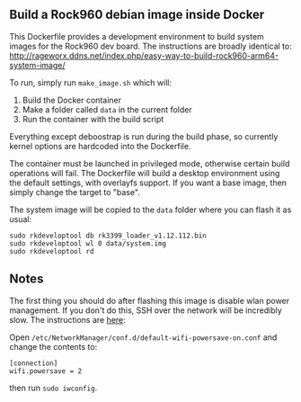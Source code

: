 ## Build a Rock960 debian image inside Docker

This Dockerfile provides a development environment to build system images for the Rock960 dev board. The instructions are broadly identical to: http://rageworx.ddns.net/index.php/easy-way-to-build-rock960-arm64-system-image/

To run, simply run `make_image.sh` which will:

1. Build the Docker container
2. Make a folder called `data` in the current folder
3. Run the container with the build script

Everything except deboostrap is run during the build phase, so currently kernel options are hardcoded into the Dockerfile.

The container must be launched in privileged mode, otherwise certain build operations will fail. The Dockerfile will build a desktop environment using the default settings, with overlayfs support. If you want a base image, then simply change the target to "base".

The system image will be copied to the `data` folder where you can flash it as usual:

```
sudo rkdeveloptool db rk3399_loader_v1.12.112.bin
sudo rkdeveloptool wl 0 data/system.img
sudo rkdeveloptool rd
```

## Notes

The first thing you should do after flashing this image is disable wlan power management. If you don't do this, SSH over the network will be incredibly slow. The instructions are [here](https://askubuntu.com/a/860754): 

Open `/etc/NetworkManager/conf.d/default-wifi-powersave-on.conf` and change the contents to:

```
[connection]
wifi.powersave = 2
```

then run `sudo iwconfig`.
